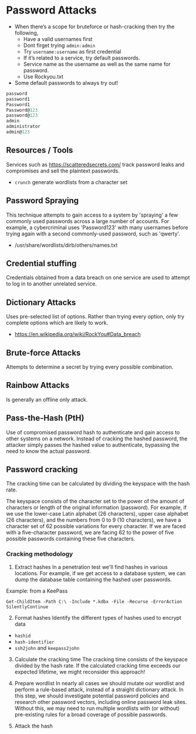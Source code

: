 # Password Attacks





- When there’s a scope for bruteforce or hash-cracking then try the following,
    - Have a valid usernames first
    - Dont firget trying `admin:admin`
    - Try `username:username` as first credential
    - If it’s related to a service, try default passwords.
    - Service name as the username as well as the same name for password.
    - Use Rockyou.txt
- Some default passwords to always try out!

```jsx
password
password1
Password1
Password@123
password@123
admin
administrator
admin@123
```




















## Resources / Tools
Services such as <https://scatteredsecrets.com/> track password leaks and compromises and sell the plaintext passwords.


- `crunch` generate wordlists from a character set







## Password Spraying

This technique attempts to gain access to a system by 'spraying' a few commonly used passwords across a large number of accounts. For example, a cybercriminal uses 'Password123' with many usernames before trying again with a second commonly-used password, such as 'qwerty'.

- /usr/share/wordlists/dirb/others/names.txt


## Credential stuffing
Credentials obtained from a data breach on one service are used to attempt to log in to another unrelated service.




## Dictionary Attacks
Uses pre-selected list of options. Rather than trying every option, only try complete options which are likely to work.

- <https://en.wikipedia.org/wiki/RockYou#Data_breach>



## Brute-force Attacks
Attempts to determine a secret by trying every possible combination.



## Rainbow Attacks
Is generally an offline only attack.
	





## Pass-the-Hash (PtH)
Use of compromised password hash to authenticate and gain access to other systems on a network. Instead of cracking the hashed password, the attacker simply passes the hashed value to authenticate, bypassing the need to know the actual password. 








## Password cracking
The cracking time can be calculated by dividing the keyspace with the hash rate.

The keyspace consists of the character set to the power of the amount of characters or length of the original information (password). For example, if we use the lower-case Latin alphabet (26 characters), upper case alphabet (26 characters), and the numbers from 0 to 9 (10 characters), we have a character set of 62 possible variations for every character. If we are faced with a five-character password, we are facing 62 to the power of five possible passwords containing these five characters.




### Cracking methodology

1. Extract hashes
In a penetration test we'll find hashes in various locations. For example, if we get access to a database system, we can dump the database table containing the hashed user passwords.

Example: from a KeePass
```
Get-ChildItem -Path C:\ -Include *.kdbx -File -Recurse -ErrorAction SilentlyContinue
```

2. Format hashes
Identify the different types of hashes used to encrypt data
- `hashid`
- `hash-identifier`
- `ssh2john` and `keepass2john`


3. Calculate the cracking time
The cracking time consists of the keyspace divided by the hash rate. If the calculated cracking time exceeds our expected lifetime, we might reconsider this approach!

4. Prepare wordlist
In nearly all cases we should mutate our wordlist and perform a rule-based attack, instead of a straight dictionary attack. In this step, we should investigate potential password policies and research other password vectors, including online password leak sites. Without this, we may need to run multiple wordlists with (or without) pre-existing rules for a broad coverage of possible passwords.


5. Attack the hash


